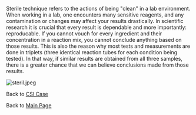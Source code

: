Sterile technique refers to the actions of being "clean" in a lab
environment. When working in a lab, one encounters many sensitive
reagents, and any contamination or changes may affect your results
drastically. In scientific research it is crucial that every result is
dependable and more importantly: reproducable. If you cannot vouch for
every ingredient and their concentration in a reaction mix, you cannot
conclude anything based on those results. This is also the reason why
most tests and measurements are done in triplets (three identical
reaction tubes for each condition being tested). In that way, if similar
results are obtained from all three samples, there is a greater chance
that we can believe conclusions made from those results.

![](https://s3-us-west-2.amazonaws.com/labster/wiki/media/steril.jpeg " steril.jpeg")

Back to [CSI Case](/wiki/CSI_Case "wikilink")

Back to [Main Page](/wiki/Main_Page "wikilink")

